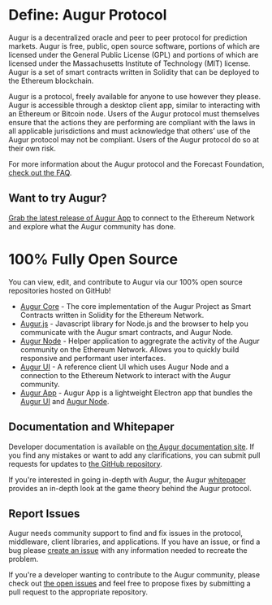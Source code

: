# Define: Augur Protocol
Augur is a decentralized oracle and peer to peer protocol for prediction markets. Augur is free, public, open source software, portions of which are licensed under the General Public License (GPL) and portions of which are licensed under the Massachusetts Institute of Technology (MIT) license. Augur is a set of smart contracts written in Solidity that can be deployed to the Ethereum blockchain.

Augur is a protocol, freely available for anyone to use however they please. Augur is accessible through a desktop client app, similar to interacting with an Ethereum or Bitcoin node. Users of the Augur protocol must themselves ensure that the actions they are performing are compliant with the laws in all applicable jurisdictions and must acknowledge that others’ use of the Augur protocol may not be compliant. Users of the Augur protocol do so at their own risk.

For more information about the Augur protocol and the Forecast Foundation, [check out the FAQ](https://www.augur.net/faq/).

## Want to try Augur?

[Grab the latest release of Augur App](https://github.com/AugurProject/augur-app/releases) to connect to the Ethereum Network and explore what the Augur community has done.

# 100% Fully Open Source

You can view, edit, and contribute to Augur via our 100% open source repositories hosted on GitHub!

- [Augur Core](https://github.com/AugurProject/augur-core) - The core implementation of the Augur Project as Smart Contracts written in Solidity for the Ethereum Network.
- [Augur.js](https://github.com/AugurProject/augur.js) - Javascript library for Node.js and the browser to help you communicate with the Augur smart contracts, and Augur Node.
- [Augur Node](https://github.com/AugurProject/augur-node) - Helper application to aggregrate the activity of the Augur community on the Ethereum Network. Allows you to quickly build responsive and performant user interfaces.
- [Augur UI](https://github.com/AugurProject/augur-ui/) - A reference client UI which uses Augur Node and a connection to the Ethereum Network to interact with the Augur community.
- [Augur App](https://github.com/AugurProject/augur-app/) - Augur App is a lightweight Electron app that bundles the [Augur UI](https://github.com/AugurProject/augur) and [Augur Node](https://github.com/AugurProject/augur-node).

## Documentation and Whitepaper

Developer documentation is available on [the Augur documentation site](https://docs.augur.net/). If you find any mistakes or want to add any clarifications, you can submit pull requests for updates to [the GitHub repository](https://github.com/AugurProject/docs).

If you're interested in going in-depth with Augur, the Augur [whitepaper](https://github.com/AugurProject/whitepaper) provides an in-depth look at the game theory behind the Augur protocol.

## Report Issues

Augur needs community support to find and fix issues in the protocol, middleware, client libraries, and applications. If you have an issue, or find a bug please [create an issue](https://github.com/AugurProject/augur/issues/new) with any information needed to recreate the problem.

If you're a developer wanting to contribute to the Augur community, please check out [the open issues](https://github.com/AugurProject/augur/issues) and feel free to propose fixes by submitting a pull request to the appropriate repository.
